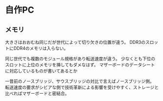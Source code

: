# 自作PC
## メモリ
大きさはおおむね同じだが世代によって切り欠きの位置が違う。
DDR3のスロットにDDR4のメモリは入らない。

同じ世代でも複数のモジュール規格があり転送速度が違う。
少なくとも下位のスロットに上位のメモリを挿してもダメなはず。
マザーボードのデータシートに対応しているものが書いてあるとか

一昔前のノースブリッジ、サウスブリッジの対比で言えばノースブリッジ側。
転送速度の要求がシビアな側で技術革新による影響を受けやすく、ストレージと比べればマザーボードと密結合。
